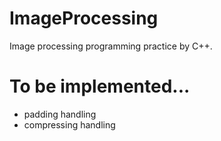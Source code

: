 # ImageProcessing
Image processing programming practice by C++.
# To be implemented...
* padding handling
* compressing handling
